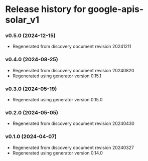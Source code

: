 # Release history for google-apis-solar_v1

### v0.5.0 (2024-12-15)

* Regenerated from discovery document revision 20241211

### v0.4.0 (2024-08-25)

* Regenerated from discovery document revision 20240820
* Regenerated using generator version 0.15.1

### v0.3.0 (2024-05-19)

* Regenerated using generator version 0.15.0

### v0.2.0 (2024-05-05)

* Regenerated from discovery document revision 20240430

### v0.1.0 (2024-04-07)

* Regenerated from discovery document revision 20240327
* Regenerated using generator version 0.14.0

